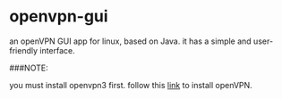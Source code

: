 # openvpn-gui

an openVPN GUI app for linux, based on Java.
it has a simple and user-friendly interface.

###NOTE:

you must install openvpn3 first.
follow this [link](https://openvpn.net/cloud-docs/openvpn-3-client-for-linux/) to install openVPN.
